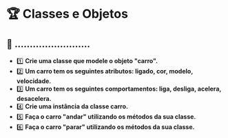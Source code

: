 # 🏆 Classes e Objetos

## 🚗 .........................

- 1️⃣ **Crie uma classe que modele o objeto "carro".**
- 2️⃣ **Um carro tem os seguintes atributos: ligado, cor, modelo, velocidade.**
- 3️⃣ **Um carro tem os seguintes comportamentos: liga, desliga, acelera, desacelera.**
- 4️⃣ **Crie uma instância da classe carro.**
- 5️⃣ **Faça o carro "andar" utilizando os métodos da sua classe.**
- 6️⃣ **Faça o carro "parar" utilizando os métodos da sua classe.**
